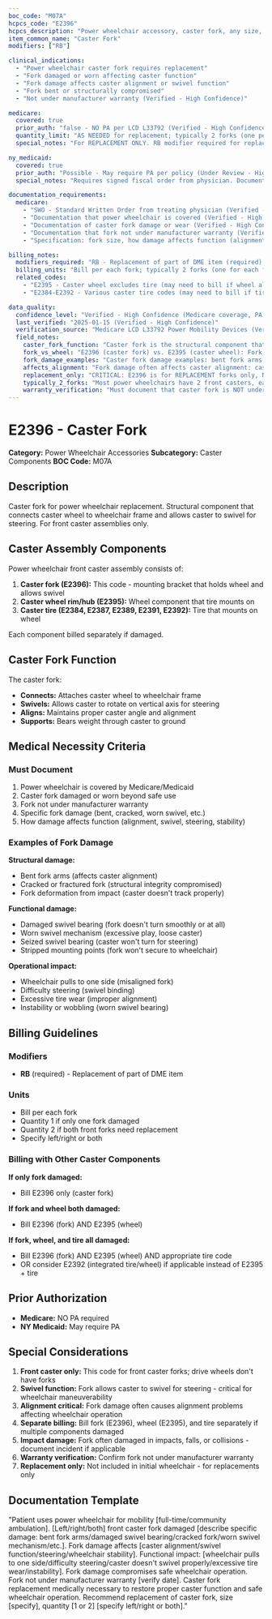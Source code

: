 ```yaml
---
boc_code: "M07A"
hcpcs_code: "E2396"
hcpcs_description: "Power wheelchair accessory, caster fork, any size, replacement only, each"
item_common_name: "Caster Fork"
modifiers: ["RB"]

clinical_indications:
  - "Power wheelchair caster fork requires replacement"
  - "Fork damaged or worn affecting caster function"
  - "Fork damage affects caster alignment or swivel function"
  - "Fork bent or structurally compromised"
  - "Not under manufacturer warranty (Verified - High Confidence)"

medicare:
  covered: true
  prior_auth: "false - NO PA per LCD L33792 (Verified - High Confidence)"
  quantity_limit: "AS NEEDED for replacement; typically 2 forks (one per caster) (Verified - High Confidence)"
  special_notes: "For REPLACEMENT ONLY. RB modifier required for replacement. Front caster component only. KU modifier NOT applicable. Face-to-face visit not required. PT/OT evaluation not required. RESNA ATP not required. (Verified - High Confidence)"

ny_medicaid:
  covered: true
  prior_auth: "Possible - May require PA per policy (Under Review - High Confidence)"
  special_notes: "Requires signed fiscal order from physician. Documentation of fork damage required. Documentation of warranty status required. Home assessment not required for replacement parts. (Verified - High Confidence)"

documentation_requirements:
  medicare:
    - "SWO - Standard Written Order from treating physician (Verified - High Confidence)"
    - "Documentation that power wheelchair is covered (Verified - High Confidence)"
    - "Documentation of caster fork damage or wear (Verified - High Confidence)"
    - "Documentation that fork not under manufacturer warranty (Verified - High Confidence)"
    - "Specification: fork size, how damage affects function (alignment/swivel/stability) (Under Review - High Confidence)"

billing_notes:
  modifiers_required: "RB - Replacement of part of DME item (required) (Verified - High Confidence)"
  billing_units: "Bill per each fork; typically 2 forks (one for each front caster) (Verified - High Confidence)"
  related_codes:
    - "E2395 - Caster wheel excludes tire (may need to bill if wheel also damaged) (Verified - High Confidence)"
    - "E2384-E2392 - Various caster tire codes (may need to bill if tire also needs replacement) (Verified - High Confidence)"

data_quality:
  confidence_level: "Verified - High Confidence (Medicare coverage, PA, billing); Under Review - High Confidence (fork function details, NY Medicaid PA requirements) (Verified - High Confidence)"
  last_verified: "2025-01-15 (Verified - High Confidence)"
  verification_source: "Medicare LCD L33792 Power Mobility Devices (Verified - High Confidence)"
  field_notes:
    caster_fork_function: "Caster fork is the structural component that: (1) connects caster wheel to wheelchair frame, (2) allows caster wheel to swivel for steering, (3) maintains proper caster alignment and angle, (4) supports caster wheel weight-bearing. Fork damage affects wheelchair steering, stability, and maneuverability. (Under Review - High Confidence)"
    fork_vs_wheel: "E2396 (caster fork) vs. E2395 (caster wheel): Fork is the mounting bracket/yoke that holds the wheel. Wheel is the rim/hub that tire mounts on. Fork swivels on vertical axis for steering; wheel rotates on horizontal axis for rolling. Different components - bill separately if both damaged. (Under Review - High Confidence)"
    fork_damage_examples: "Caster fork damage examples: bent fork arms (affects alignment), damaged swivel bearing (fork doesn't turn smoothly), cracked or fractured fork (structural failure), worn swivel mechanism (excessive play), stripped mounting points, fork deformation from impact. Document specific damage and functional impact. (Under Review - High Confidence)"
    affects_alignment: "Fork damage often affects caster alignment: caster may not track straight, may cause excessive tire wear, may cause wheelchair to pull to one side, may prevent proper swivel function. Document alignment issues and impact on wheelchair operation. (Under Review - High Confidence)"
    replacement_only: "CRITICAL: E2396 is for REPLACEMENT forks only, NOT for initial wheelchair issue. Caster forks included with wheelchair at initial issue. RB modifier required to indicate replacement part. (Verified - High Confidence)"
    typically_2_forks: "Most power wheelchairs have 2 front casters, each with its own fork. If one fork damaged, typically only need to replace that one fork (quantity 1). If both forks damaged or worn, replace both (quantity 2). Bill per each fork. (Under Review - High Confidence)"
    warranty_verification: "Must document that caster fork is NOT under manufacturer warranty. Many power wheelchairs have 1-year parts warranty. Verify warranty expiration before ordering replacement fork. (Under Review - High Confidence)"
---
```


# E2396 - Caster Fork

**Category:** Power Wheelchair Accessories
**Subcategory:** Caster Components
**BOC Code:** M07A

## Description

Caster fork for power wheelchair replacement. Structural component that connects caster wheel to wheelchair frame and allows caster to swivel for steering. For front caster assemblies only.

## Caster Assembly Components

Power wheelchair front caster assembly consists of:

1. **Caster fork (E2396):** This code - mounting bracket that holds wheel and allows swivel
2. **Caster wheel rim/hub (E2395):** Wheel component that tire mounts on
3. **Caster tire (E2384, E2387, E2389, E2391, E2392):** Tire that mounts on wheel

Each component billed separately if damaged.

## Caster Fork Function

The caster fork:
- **Connects:** Attaches caster wheel to wheelchair frame
- **Swivels:** Allows caster to rotate on vertical axis for steering
- **Aligns:** Maintains proper caster angle and alignment
- **Supports:** Bears weight through caster to ground

## Medical Necessity Criteria

### Must Document
1. Power wheelchair is covered by Medicare/Medicaid
2. Caster fork damaged or worn beyond safe use
3. Fork not under manufacturer warranty
4. Specific fork damage (bent, cracked, worn swivel, etc.)
5. How damage affects function (alignment, swivel, steering, stability)

### Examples of Fork Damage

**Structural damage:**
- Bent fork arms (affects caster alignment)
- Cracked or fractured fork (structural integrity compromised)
- Fork deformation from impact (caster doesn't track properly)

**Functional damage:**
- Damaged swivel bearing (fork doesn't turn smoothly or at all)
- Worn swivel mechanism (excessive play, loose caster)
- Seized swivel bearing (caster won't turn for steering)
- Stripped mounting points (fork won't secure to wheelchair)

**Operational impact:**
- Wheelchair pulls to one side (misaligned fork)
- Difficulty steering (swivel binding)
- Excessive tire wear (improper alignment)
- Instability or wobbling (worn swivel bearing)

## Billing Guidelines

### Modifiers
- **RB** (required) - Replacement of part of DME item

### Units
- Bill per each fork
- Quantity 1 if only one fork damaged
- Quantity 2 if both front forks need replacement
- Specify left/right or both

### Billing with Other Caster Components

**If only fork damaged:**
- Bill E2396 only (caster fork)

**If fork and wheel both damaged:**
- Bill E2396 (fork) AND E2395 (wheel)

**If fork, wheel, and tire all damaged:**
- Bill E2396 (fork) AND E2395 (wheel) AND appropriate tire code
- OR consider E2392 (integrated tire/wheel) if applicable instead of E2395 + tire

## Prior Authorization

- **Medicare:** NO PA required
- **NY Medicaid:** May require PA

## Special Considerations

1. **Front caster only:** This code for front caster forks; drive wheels don't have forks
2. **Swivel function:** Fork allows caster to swivel for steering - critical for wheelchair maneuverability
3. **Alignment critical:** Fork damage often causes alignment problems affecting wheelchair operation
4. **Separate billing:** Bill fork (E2396), wheel (E2395), and tire separately if multiple components damaged
5. **Impact damage:** Fork often damaged in impacts, falls, or collisions - document incident if applicable
6. **Warranty verification:** Confirm fork not under manufacturer warranty
7. **Replacement only:** Not included in initial wheelchair - for replacements only

## Documentation Template

"Patient uses power wheelchair for mobility [full-time/community ambulation]. [Left/right/both] front caster fork damaged [describe specific damage: bent fork arms/damaged swivel bearing/cracked fork/worn swivel mechanism/etc.]. Fork damage affects [caster alignment/swivel function/steering/wheelchair stability]. Functional impact: [wheelchair pulls to one side/difficulty steering/caster doesn't swivel properly/excessive tire wear/instability]. Fork damage compromises safe wheelchair operation. Fork not under manufacturer warranty [verify date]. Caster fork replacement medically necessary to restore proper caster function and safe wheelchair operation. Recommend replacement of caster fork, size [specify], quantity [1 or 2] [specify left/right or both]."

